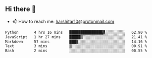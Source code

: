 ## Hi there 👋
- 📫 How to reach me: harshitar10@protonmail.com  
<!--START_SECTION:waka-->

```txt
Python       4 hrs 16 mins   ███████████████▓░░░░░░░░░   62.90 %
JavaScript   1 hr 27 mins    █████▒░░░░░░░░░░░░░░░░░░░   21.41 %
Markdown     57 mins         ███▓░░░░░░░░░░░░░░░░░░░░░   14.16 %
Text         3 mins          ▒░░░░░░░░░░░░░░░░░░░░░░░░   00.91 %
Bash         2 mins          ░░░░░░░░░░░░░░░░░░░░░░░░░   00.55 %
```

<!--END_SECTION:waka-->

<!--
**hharshitarora/hharshitarora** is a ✨ _special_ ✨ repository because its `README.md` (this file) appears on your GitHub profile.

Here are some ideas to get you started:

- 🔭 I’m currently working on ...
- 🌱 I’m currently learning ...
- 👯 I’m looking to collaborate on ...
- 🤔 I’m looking for help with ...
- 💬 Ask me about ...
- 📫 How to reach me: ...
- 😄 Pronouns: ...
- ⚡ Fun fact: ...
-->
